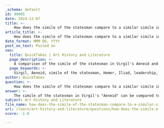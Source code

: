 ```yaml
---
_schema: default
id: 99005
date: 2024-12-07
title: >-
    How does the simile of the statesman compare to a similar simile in the Iliad?
article_title: >-
    How does the simile of the statesman compare to a similar simile in the Iliad?
date_format: MMM DD, YYYY
post_on_text: Posted on
seo:
  title: QuickTakes | Art History and Literature
  page_description: >-
    A comparison of the simile of the statesman in Virgil's Aeneid and a similar simile in Homer's Iliad, focusing on themes of leadership and societal order in different historical contexts.
  page_keywords: >-
    Virgil, Aeneid, simile of the statesman, Homer, Iliad, leadership, societal order, Roman governance, assembly, chaos, discontent, tumultuous nature, control, unity, historical contexts
author: QuickTakes
question: >-
    How does the simile of the statesman compare to a similar simile in the Iliad?
answer: >-
    The simile of the statesman in Virgil's "Aeneid" can be compared to a similar simile found in Homer's "Iliad," particularly in how both authors use these comparisons to convey themes of leadership and societal order. In the "Aeneid," Virgil employs the simile of the statesman to illustrate the qualities of a wise and effective leader, often drawing parallels to the political climate of Rome under Augustus. This simile emphasizes the importance of stability and guidance in times of turmoil, reflecting the ideals of Roman governance.\n\nIn contrast, a comparable simile in the "Iliad" describes an assembly being stirred like the waves of the sea, which evokes a sense of chaos and discontent among the people. This simile highlights the tumultuous nature of leadership during the Trojan War, where the assembly's agitation mirrors the stormy seas, suggesting a lack of control and unity.\n\nBoth similes serve to underscore the role of the leader in maintaining order within society, but they do so in different contexts. Virgil's simile reflects a more idealized vision of leadership, aligned with the Roman values of the time, while Homer's simile captures the chaotic and often unpredictable nature of leadership in wartime. This comparison illustrates how both poets utilize similes to explore the complexities of leadership and its impact on society, albeit through different lenses and historical contexts.
subject: Art History and Literature
file_name: how-does-the-simile-of-the-statesman-compare-to-a-similar-simile-in-the-iliad.md
url: /learn/art-history-and-literature/questions/how-does-the-simile-of-the-statesman-compare-to-a-similar-simile-in-the-iliad
score: -1.0

---
```


&nbsp;